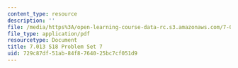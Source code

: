 ```yaml
---
content_type: resource
description: ''
file: /media/https%3A/open-learning-course-data-rc.s3.amazonaws.com/7-013-introductory-biology-spring-2018/729c87df51ab84f8764025bc7cf051d9_MIT7_013s18Pset7Q.pdf
file_type: application/pdf
resourcetype: Document
title: 7.013 S18 Problem Set 7
uid: 729c87df-51ab-84f8-7640-25bc7cf051d9
---
```

